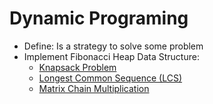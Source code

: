 # Dynamic Programing

- Define: Is a strategy to solve some problem
- Implement Fibonacci Heap Data Structure:
  + [Knapsack Problem](./Knapsack-Problem.py)
  + [Longest Common Sequence (LCS)](./LongestCommonSequence.py)
  + [Matrix Chain Multiplication](./MatrixChainMultiplication.py)